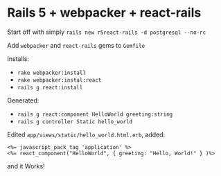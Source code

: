 # Rails 5 + webpacker + react-rails

Start off with simply `rails new r5react-rails -d postgresql --no-rc`

Add `webpacker` and `react-rails` gems to `Gemfile`

Installs:

- `rake webpacker:install`
- `rake webpacker:instal:react`
- `rails g react:install`

Generated:

- `rails g react:component HelloWorld greeting:string`
- `rails g controller Static hello_world`

Edited `app/views/static/hello_world.html.erb`, added:

    <%= javascript_pack_tag 'application' %>
    <%= react_component("HelloWorld", { greeting: "Hello, World!" } )%>

and it Works!
